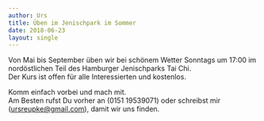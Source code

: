 ```yaml
---
author: Urs
title: Üben im Jenischpark im Sommer
date: 2018-06-23
layout: single
---
```

Von Mai bis September üben wir bei schönem Wetter Sonntags um 17:00 im nordöstlichen Teil des  Hamburger Jenischparks Tai Chi.  
Der Kurs ist offen für alle Interessierten und kostenlos.  

Komm einfach vorbei und mach mit.  
Am Besten rufst Du vorher an (0151 19539071) oder schreibst mir (ursreupke@gmail.com), damit wir uns finden.